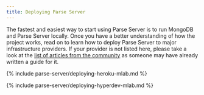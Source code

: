 ```yaml
---
title: Deploying Parse Server
---
```


The fastest and easiest way to start using Parse Server is to run MongoDB and Parse Server locally. Once you have a better understanding of how the project works, read on to learn how to deploy Parse Server to major infrastructure providers. If your provider is not listed here, please take a look at the [list of articles from the community](https://github.com/parse-community/parse-server/wiki#community-links) as someone may have already written a guide for it.

{% include parse-server/deploying-heroku-mlab.md %}

{% include parse-server/deploying-hyperdev-mlab.md %}
